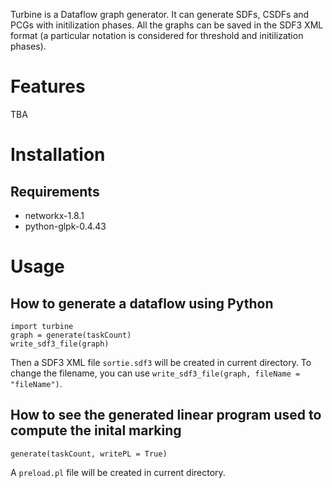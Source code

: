
Turbine is a Dataflow graph generator. 
It can generate SDFs, CSDFs and PCGs with initilization phases. All the graphs can be saved in the SDF3 XML format (a particular notation is considered for threshold and initilization phases).

Features
=======

TBA

Installation
=======

Requirements
-------

 * networkx-1.8.1
 * python-glpk-0.4.43

Usage
=======

How to generate a dataflow using Python
-------

```
import turbine
graph = generate(taskCount)
write_sdf3_file(graph)

```

Then a SDF3 XML file `sortie.sdf3` will be created in current directory.
To change the filename, you can use  `write_sdf3_file(graph, fileName = "fileName")`.

How to see the generated linear program used to compute the inital marking
--------

```
generate(taskCount, writePL = True)
```

A `preload.pl` file will be created in current directory.

